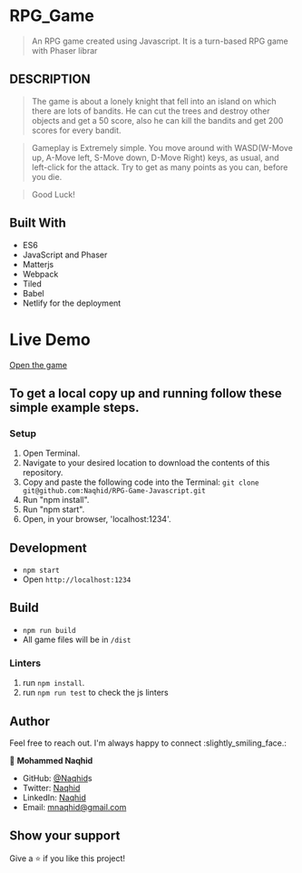 # RPG_Game

> An RPG game created using Javascript. It is a turn-based RPG game with Phaser librar

## DESCRIPTION


> The game is about a lonely knight that fell into an island on which there are lots of bandits. He can cut the trees and destroy other objects and get a 50 score, also he can kill the bandits and get 200 scores for every bandit.

> Gameplay is Extremely simple. You move around with WASD(W-Move up, A-Move left, S-Move down, D-Move Right) keys, as usual, 
> and left-click for the attack. Try to get as many points as you can, before you die.

> Good Luck!



## Built With

- ES6
- JavaScript and Phaser
- Matterjs
- Webpack
- Tiled
- Babel
- Netlify for the deployment

# Live Demo

[Open the game](https://unruffled-bhabha-955497.netlify.app/)


## To get a local copy up and running follow these simple example steps.

### Setup

1. Open Terminal.
2. Navigate to your desired location to download the contents of this repository.
3. Copy and paste the following code into the Terminal: ```git clone git@github.com:Naqhid/RPG-Game-Javascript.git```
4. Run "npm install".
5. Run "npm start".
6. Open, in your browser, 'localhost:1234'.


## Development
- `npm start`
- Open `http://localhost:1234`


## Build
- `npm run build`
- All game files will be in `/dist`


### Linters

1. run `npm install`.
2. run `npm run test` to check the js linters


## Author

Feel free to reach out. I'm always happy to connect :slightly_smiling_face.:


👤 **Mohammed Naqhid**

- GitHub: [@Naqhid](https://github.com/Naqhid)s
- Twitter: [Naqhid](https://twitter.com/naqhid)
- LinkedIn: [Naqhid](https://www.linkedin.com/in/mohammed-naqhid-ab3080189/)
- Email: mnaqhid@gmail.com

## Show your support

Give a ⭐️ if you like this project!

